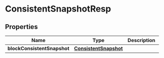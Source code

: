 # ConsistentSnapshotResp

## Properties
Name | Type | Description | Notes
------------ | ------------- | ------------- | -------------
**blockConsistentSnapshot** | [**ConsistentSnapshot**](ConsistentSnapshot.md) |  | 
